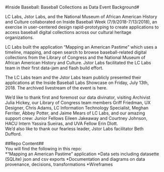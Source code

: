 #Inside Baseball: Baseball Collections as Data Event Background#   

LC Labs, Jstor Labs, and the National Museum of African American History and Culture collaborated on Inside Baseball Week (7/9/2018-7/13/2018), an exercise in user-centered design rapid-prototyping to create applications to access baseball digital collections across our cultural heritage organizations.   

LC Labs built the application “Mapping an American Pastime” which uses a timeline, mapping, and open search to browse baseball-related digital collections from the Library of Congress and the National Museum of African American History and Culture. Jstor Labs facilitated the LC Labs team in their first data-jam and flash build effort.   

The LC Labs team and the Jstor Labs team publicly presented their applications at the Inside Baseball Labs Showcase on Friday, July 13th, 2018. The archived livestream of the event is here.   

We’d like to thank first and foremost our data divinator, visiting Archivist Julia Hickey, our Library of Congress team members Griff Friedman, UX Designer, Chris Adams, LC Information Technology Specialist, Meghan Ferriter, Abbey Potter, and Jaime Mears of LC Labs, and our amazing support crew: Junior Fellows Eileen Jakeaway and Courtney Johnson, HACU Intern Yassira Sueiras, and UVA Fellow Erin Dlott.   
We’d also like to thank our fearless leader, Jstor Labs facilitator Beth Dufford.   

##Repo Content##   
You will find the following in this repo:   
*“Mapping an American Pastime” application
*Data sets including datasette (SQLite) json and csv exports
*Documentation and diagrams on data provenance, decisions, transformations
*Wireframes

